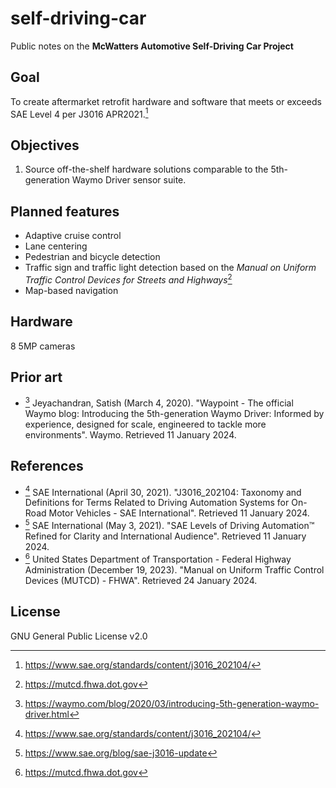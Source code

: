 # self-driving-car
Public notes on the **McWatters Automotive Self-Driving Car Project**

## Goal
To create aftermarket retrofit hardware and software that meets or exceeds SAE Level 4 per J3016 APR2021.[^1]

## Objectives
1. Source off-the-shelf hardware solutions comparable to the 5th-generation Waymo Driver sensor suite.

## Planned features
* Adaptive cruise control
* Lane centering
* Pedestrian and bicycle detection
* Traffic sign and traffic light detection based on the _Manual on Uniform Traffic Control Devices for Streets and Highways_[^2]
* Map-based navigation

## Hardware
8 5MP cameras

## Prior art
* [^3] Jeyachandran, Satish (March 4, 2020). "Waypoint - The official Waymo blog: Introducing the 5th-generation Waymo Driver: Informed by experience, designed for scale, engineered to tackle more environments". Waymo. Retrieved 11 January 2024.

## References
* [^1] SAE International (April 30, 2021). "J3016_202104: Taxonomy and Definitions for Terms Related to Driving Automation Systems for On-Road Motor Vehicles - SAE International". Retrieved 11 January 2024.
* [^4] SAE International (May 3, 2021). "SAE Levels of Driving Automation™ Refined for Clarity and International Audience". Retrieved 11 January 2024.
* [^2] United States Department of Transportation - Federal Highway Administration (December 19, 2023). "Manual on Uniform Traffic Control Devices (MUTCD) - FHWA". Retrieved 24 January 2024.

## License
GNU General Public License v2.0

[^1]: https://www.sae.org/standards/content/j3016_202104/
[^2]: https://mutcd.fhwa.dot.gov
[^3]: https://waymo.com/blog/2020/03/introducing-5th-generation-waymo-driver.html
[^4]: https://www.sae.org/blog/sae-j3016-update

